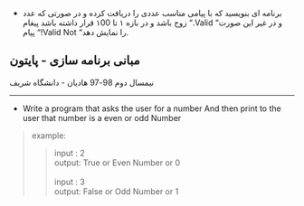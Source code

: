  - برنامه ای بنویسید که با پیامی مناسب عددی را دریافت کرده و در صورتی که عدد زوج باشد و در بازه ۱
تا ۱00 قرار داشته باشد پیغام “.Valid “و در غیر این صورت پیام “!Valid Not “را نمایش دهد.



## مبانی برنامه سازی - پایتون
نیمسال دوم 98-97
هادیان - دانشگاه شریف


-------------
- Write a program that asks the user for a number
And then print to the user that number is a even or odd Number

> example:
>> input : 2
>> <br>
>> output: True or Even Number or 0
>> <br>
>> <br>
>> input : 3
>> <br>
>> output: False or Odd Number or 1
